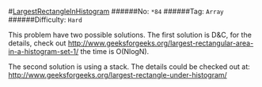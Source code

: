 #[LargestRectangleInHistogram](https://leetcode.com/problems/largest-rectangle-in-histogram/)
######No: `*84`
######Tag: `Array`
######Difficulty: `Hard`

This problem have two possible solutions. The first solution is D&C, for the details, 
check out  http://www.geeksforgeeks.org/largest-rectangular-area-in-a-histogram-set-1/
the time is O(NlogN). 

The second solution is using a stack. The details could be checked out at:
http://www.geeksforgeeks.org/largest-rectangle-under-histogram/

